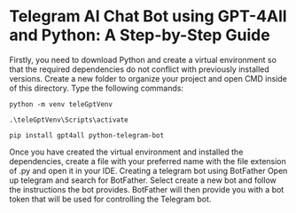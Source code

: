 # Telegram AI Chat Bot using GPT-4All and Python: A Step-by-Step Guide

Firstly, you need to download Python and create a virtual environment so that the required dependencies do not conflict with previously installed versions. Create a new folder to organize your project and open CMD inside of this directory. Type the following commands:

`python -m venv teleGptVenv`

`.\teleGptVenv\Scripts\activate`

`pip install gpt4all python-telegram-bot`

Once you have created the virtual environment and installed the dependencies, create a file with your preferred name with the file extension of .py and open it in your IDE.
Creating a telegram bot using BotFather
Open up telegram and search for BotFather. Select create a new bot and follow the instructions the bot provides. BotFather will then provide you with a bot token that will be used for controlling the Telegram bot.
